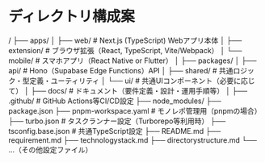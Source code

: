 # ディレクトリ構成案

/
├── apps/
│   ├── web/                # Next.js (TypeScript) Webアプリ本体
│   ├── extension/          # ブラウザ拡張（React, TypeScript, Vite/Webpack）
│   └── mobile/             # スマホアプリ（React Native or Flutter）
│
├── packages/
│   ├── api/                # Hono（Supabase Edge Functions）API
│   ├── shared/             # 共通ロジック・型定義・ユーティリティ
│   └── ui/                 # 共通UIコンポーネント（必要に応じて）
│
├── docs/                   # ドキュメント（要件定義・設計・運用手順等）
│
├── .github/                # GitHub Actions等CI/CD設定
├── node_modules/
├── package.json
├── pnpm-workspace.yaml     # モノレポ管理用（pnpmの場合）
├── turbo.json              # タスクランナー設定（Turborepo等利用時）
├── tsconfig.base.json      # 共通TypeScript設定
├── README.md
├── requirement.md
├── technologystack.md
├── directorystructure.md
└── ...（その他設定ファイル）
